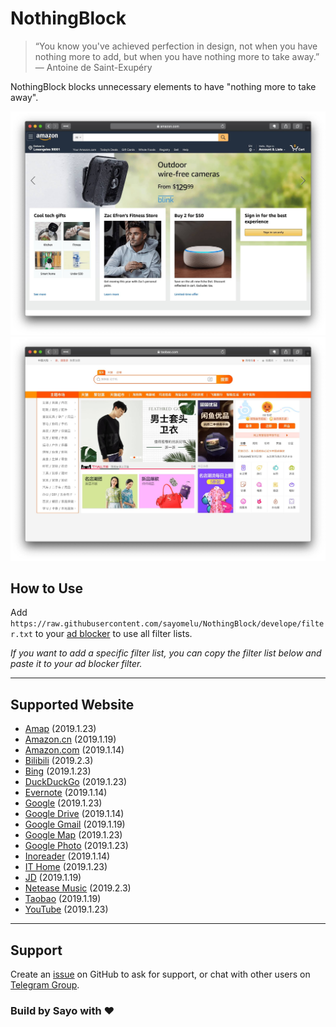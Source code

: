 # NothingBlock

> “You know you've achieved perfection in design, not when you have nothing more to add, but when you have nothing more to take away.” ― Antoine de Saint-Exupéry

NothingBlock blocks unnecessary elements to have "nothing more to take away".

![NothingBlock on Amazon.com](assets/NothingBlock-on-Amazon.com.jpg)
![NothingBlock on Taobao](assets/NothingBlock-on-Taobao.jpg)

## How to Use

Add `https://raw.githubusercontent.com/sayomelu/NothingBlock/develope/filter.txt` to your [ad blocker](https://bing.com/search?q=ad+blocker) to use all filter lists.

*If you want to add a specific filter list, you can copy the filter list below and paste it to your ad blocker filter.*

---

## Supported Website

* [Amap](filter/Amap) (2019.1.23)
* [Amazon.cn](filter/Amazon.cn) (2019.1.19)
* [Amazon.com](filter/Amazon.com) (2019.1.14)
* [Bilibili](filter/Bilibili) (2019.2.3)
* [Bing](filter/Bing) (2019.1.23)
* [DuckDuckGo](filter/DuckDuckGo) (2019.1.23)
* [Evernote](filter/Evernote) (2019.1.14)
* [Google](filter/Google) (2019.1.23)
* [Google Drive](filter/Google-Drive) (2019.1.14)
* [Google Gmail](filter/Google-Gmail) (2019.1.19)
* [Google Map](filter/Google-Map) (2019.1.23)
* [Google Photo](filter/Google-Photo) (2019.1.23)
* [Inoreader](filter/Inoreader) (2019.1.14)
* [IT Home](filter/IT-Home) (2019.1.23)
* [JD](filter/JD) (2019.1.19)
* [Netease Music](filter/Netease-Music) (2019.2.3)
* [Taobao](filter/Taobao) (2019.1.19)
* [YouTube](filter/YouTube) (2019.1.23)

---

## Support

Create an [issue](https://github.com/sayomelu/NothingBlock/issues/new) on GitHub to ask for support, or chat with other users on [Telegram Group](https://t.me/NothingBlockGroup).

### Build by Sayo with ❤️
